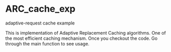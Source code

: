 # ARC_cache_exp
adaptive-request cache example

This is implementation of Adaptive Replacement Caching algorithms. One of the most efficient caching mechanism.
Once you checkout the code.
Go through the main function to see usage.

